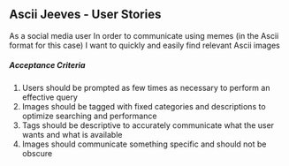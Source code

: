 Ascii Jeeves - User Stories
---------------------------

As a social media user
In order to communicate using memes (in the Ascii format for this case)
I want to quickly and easily find relevant Ascii images

##### Acceptance Criteria
1. Users should be prompted as few times as necessary to perform an effective query
2. Images should be tagged with fixed categories and descriptions to optimize searching and performance
3. Tags should be descriptive to accurately communicate what the user wants and what is available
4. Images should communicate something specific and should not be obscure
